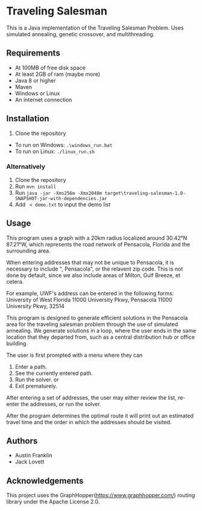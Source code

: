 # Traveling Salesman

This is a Java implementation of the Traveling Salesman Problem.
Uses simulated annealing, genetic crossover, and multithreading.

## Requirements

- At 100MB of free disk space
- At least 2GB of ram (maybe more)
- Java 8 or higher
- Maven
- Windows or Linux
- An internet connection

## Installation

1. Clone the repository
- To run on Windows: `.\windows_run.bat`
- To run on Linux: `./linux_run.sh`

### Alternatively
1. Clone the repository
2. Run `mvn install`
3. Run `java -jar -Xms256m -Xmx2048m target\traveling-salesman-1.0-SNAPSHOT-jar-with-dependencies.jar`
4. Add ` < demo.txt` to input the demo list

## Usage
This program uses a graph with a 20km radius localized around 30.42°N 87.21°W, 
which represents the road network of Pensacola, Florida and the surrounding area.
 
When entering addresses that may not be unique to Pensacola, 
it is necessary to include ", Pensacola", or the relavent zip code.
This is not done by default, since we also include areas of Milton, Gulf Breeze,
et cetera.

For example, UWF's address can be entered in the following forms:
University of West Florida
11000 University Pkwy, Pensacola
11000 University Pkwy, 32514


This program is designed to generate efficient solutions in the Pensacola area 
for the traveling salesman problem through the use of simulated annealing. 
We generate solutions in a loop, where the user ends in the same location that 
they departed from, such as a central distribution hub or office building.

The user is first prompted with a menu where they can 
1. Enter a path.
2. See the currently entered path.
3. Run the solver.
or
4. Exit prematurely.

After entering a set of addresses, the user may either review the list, 
re-enter the addresses, or run the solver.

After the program determines the optimal route it will print out an estimated
travel time and the order in which the addresses should be visited.

## Authors

- Austin Franklin
- Jack Lovett

## Acknowledgements
This project uses the GraphHopper(https://www.graphhopper.com/) routing library under the Apache License 2.0.
